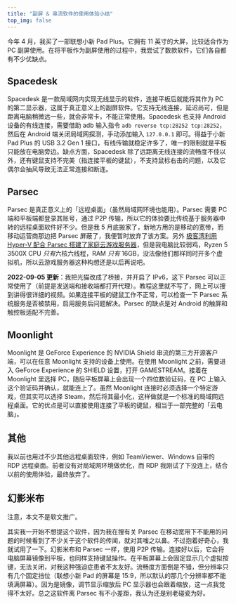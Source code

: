 ```yaml
---
title: "副屏 & 串流软件的使用体验小结"
top_img: false
---
```

今年 4 月，我买了一部联想小新 Pad Plus。它拥有 11 英寸的大屏，比较适合作为 PC 副屏使用。在将平板作为副屏使用的过程中，我尝试了数款软件，它们各自都有不少优缺点。

## Spacedesk
Spacedesk 是一款局域网内实现无线显示的软件，连接平板后就能将其作为 PC 的第二显示器，这属于真正意义上的副屏软件。它支持无线连接，延迟尚可，但是距离电脑稍微远一些，就会非常卡，不能正常使用。Spacedesk 也支持 Android 设备的有线连接，需要借助 adb 输入指令 `adb reverse tcp:28252 tcp:28252`，然后在 Android 端关闭局域网探测，手动添加输入 `127.0.0.1` 即可。得益于小新 Pad Plus 的 USB 3.2 Gen 1 接口，有线传输就稳定许多了，唯一的限制就是平板只能放在电脑旁边。缺点方面，Spacedesk 除了远距离无线连接的流畅度不佳以外，还有键鼠支持不完美（指连接平板的键鼠），不支持鼠标右击的问题，以及它偶尔会抽风导致无法正常连接和断连。

## Parsec
Parsec 是真正意义上的「远程桌面」（虽然局域网环境也能用）。Parsec 需要 PC 端和平板端都登录其账号，通过 P2P 传输，所以它的体验要比传统基于服务器中转的远程桌面软件好不少。但是我 5 月底搬家了，新地方用的是移动的宽带，而移动运营商那边把 Parsec 屏蔽了，我便暂时放弃了该方案。另外 [极客湾利用 Hyper-V 配合 Parsec 搭建了家庭云游戏服务器](https://www.bilibili.com/video/BV1Ad4y1S7Aw)，但是我电脑比较弱鸡，Ryzen 5 3500X CPU *只有*六核六线程，RAM *只有* 16GB，没法像他们那样同时开多个虚拟机，所以云游戏服务器这种构想还是以后再说吧。

**2022-09-05 更新**：我把光猫改成了桥接，并开启了 IPv6，这下 Parsec 可以正常使用了（前提是发送端和接收端都打开代理）。教程这里就不写了，网上可以搜到讲得很详细的视频。如果连接平板的键鼠工作不正常，可以检查一下 Parsec 系统服务是否被禁用，启用服务后问题解决。Parsec 的缺点是对 Android 的触屏和触控板适配不完善。

## Moonlight
Moonlight 是 GeForce Experience 的 NVIDIA Shield 串流的第三方开源客户端，可以在任意 Moonlight 支持的设备上使用。在使用 Moonlight 之前，需要进入 GeForce Experience 的 SHIELD 设置，打开 GAMESTREAM。接着在 Moonlight 里选择 PC，随后平板屏幕上会出现一个四位数验证码，在 PC 上输入这个验证码并确认，就能连上了。虽然 Moonlight 连接时必须选择一个特定游戏，但其实可以选择 Steam，然后将其最小化，这样做就是一个标准的局域网远程桌面。它的优点是可以直接使用连接了平板的键鼠，相当于一部完整的「云电脑」。

## 其他
我以前也用过不少其他远程桌面软件，例如 TeamViewer、Windows 自带的 RDP 远程桌面。前者没有对局域网环境做优化，而 RDP 我刚试了下没连上，结合以前的使用体验，最终放弃了。

## 幻影米布
注意，本文不是软文推广。

其实我一开始不想提这个软件，因为我在搜有关 Parsec 在移动宽带下不能用的问题的时候看到了不少关于这个软件的传闻，就对其嗤之以鼻。不过抱着好奇心，我就试用了一下。幻影米布和 Parsec 一样，使用 P2P 传输。连接好以后，它会将电脑屏幕镜像到平板，也同样支持键鼠操作。在平板屏幕上会固定显示几个虚拟按键，无法关闭，对我这种强迫症患者不太友好。流畅度方面倒是不错，但分辨率只有几个固定挡位（联想小新 Pad 的屏幕是 15:9，所以默认的那几个分辨率都不能填满屏幕）。因为是镜像，调节显示缩放后 PC 显示器也会跟着缩放，这一点我觉得不太好。总之这软件离 Parsec 有不小差距，我认为还是别老碰瓷为好。
